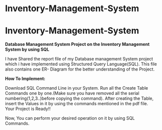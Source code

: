 # Inventory-Management-System

# Inventory-Management-System
**Database Management System Project on the Inventory Management System by using SQL**

I have Shared the report file of my Database management System project which i have implemented using Structured Query Language(SQL). This file also contains one ER- Diagram for the better understanding of the Project.

**How To Implement:**

Download SQL Command Line in your System.
Run all the Create Table Commands one by one.(Make sure you have removed all the serial numbering(1,2,3..)before copying the command).
After creating the Table, insert the Values in it by using the commands mentioned in the pdf file.
</BR>Your Project is Ready!!

Now, You can perform your desired operation on it by using SQL Commands.



